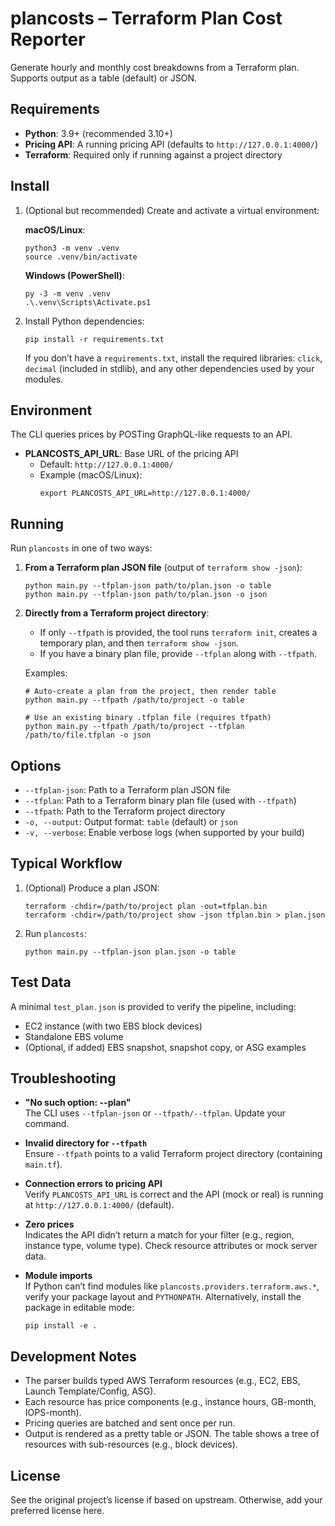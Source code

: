 # plancosts – Terraform Plan Cost Reporter

Generate hourly and monthly cost breakdowns from a Terraform plan. Supports output as a table (default) or JSON.

## Requirements

- **Python**: 3.9+ (recommended 3.10+)
- **Pricing API**: A running pricing API (defaults to `http://127.0.0.1:4000/`)
- **Terraform**: Required only if running against a project directory

## Install

1. (Optional but recommended) Create and activate a virtual environment:

   **macOS/Linux**:
   ```
   python3 -m venv .venv
   source .venv/bin/activate
   ```

   **Windows (PowerShell)**:
   ```
   py -3 -m venv .venv
   .\.venv\Scripts\Activate.ps1
   ```

2. Install Python dependencies:
   ```
   pip install -r requirements.txt
   ```

   If you don’t have a `requirements.txt`, install the required libraries: `click`, `decimal` (included in stdlib), and any other dependencies used by your modules.

## Environment

The CLI queries prices by POSTing GraphQL-like requests to an API.

- **PLANCOSTS_API_URL**: Base URL of the pricing API
  - Default: `http://127.0.0.1:4000/`
  - Example (macOS/Linux):
    ```
    export PLANCOSTS_API_URL=http://127.0.0.1:4000/
    ```

## Running

Run `plancosts` in one of two ways:

1. **From a Terraform plan JSON file** (output of `terraform show -json`):
   ```
   python main.py --tfplan-json path/to/plan.json -o table
   python main.py --tfplan-json path/to/plan.json -o json
   ```

2. **Directly from a Terraform project directory**:
   - If only `--tfpath` is provided, the tool runs `terraform init`, creates a temporary plan, and then `terraform show -json`.
   - If you have a binary plan file, provide `--tfplan` along with `--tfpath`.

   Examples:
   ```
   # Auto-create a plan from the project, then render table
   python main.py --tfpath /path/to/project -o table

   # Use an existing binary .tfplan file (requires tfpath)
   python main.py --tfpath /path/to/project --tfplan /path/to/file.tfplan -o json
   ```

## Options

- `--tfplan-json`: Path to a Terraform plan JSON file
- `--tfplan`: Path to a Terraform binary plan file (used with `--tfpath`)
- `--tfpath`: Path to the Terraform project directory
- `-o, --output`: Output format: `table` (default) or `json`
- `-v, --verbose`: Enable verbose logs (when supported by your build)

## Typical Workflow

1. (Optional) Produce a plan JSON:
   ```
   terraform -chdir=/path/to/project plan -out=tfplan.bin
   terraform -chdir=/path/to/project show -json tfplan.bin > plan.json
   ```

2. Run `plancosts`:
   ```
   python main.py --tfplan-json plan.json -o table
   ```

## Test Data

A minimal `test_plan.json` is provided to verify the pipeline, including:
- EC2 instance (with two EBS block devices)
- Standalone EBS volume
- (Optional, if added) EBS snapshot, snapshot copy, or ASG examples

## Troubleshooting

- **"No such option: --plan"**  
  The CLI uses `--tfplan-json` or `--tfpath/--tfplan`. Update your command.

- **Invalid directory for `--tfpath`**  
  Ensure `--tfpath` points to a valid Terraform project directory (containing `main.tf`).

- **Connection errors to pricing API**  
  Verify `PLANCOSTS_API_URL` is correct and the API (mock or real) is running at `http://127.0.0.1:4000/` (default).

- **Zero prices**  
  Indicates the API didn’t return a match for your filter (e.g., region, instance type, volume type). Check resource attributes or mock server data.

- **Module imports**  
  If Python can’t find modules like `plancosts.providers.terraform.aws.*`, verify your package layout and `PYTHONPATH`. Alternatively, install the package in editable mode:
   ```
   pip install -e .
   ```

## Development Notes

- The parser builds typed AWS Terraform resources (e.g., EC2, EBS, Launch Template/Config, ASG).
- Each resource has price components (e.g., instance hours, GB-month, IOPS-month).
- Pricing queries are batched and sent once per run.
- Output is rendered as a pretty table or JSON. The table shows a tree of resources with sub-resources (e.g., block devices).

## License

See the original project’s license if based on upstream. Otherwise, add your preferred license here.